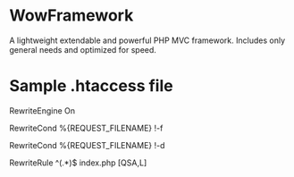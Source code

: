 # WowFramework
A lightweight extendable and powerful PHP MVC framework. Includes only general needs and optimized for speed.

# Sample .htaccess file
RewriteEngine On

RewriteCond %{REQUEST_FILENAME} !-f

RewriteCond %{REQUEST_FILENAME} !-d

RewriteRule ^(.*)$ index.php [QSA,L]

